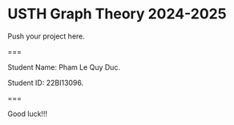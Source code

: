 # USTH Graph Theory 2024-2025

Push your project here.

===

Student Name: Pham Le Quy Duc.

Student ID: 22BI13096.

===

Good luck!!!